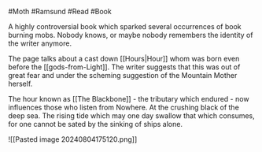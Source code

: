 #Moth #Ramsund #Read #Book 

A highly controversial book which sparked several occurrences of book burning mobs. Nobody knows, or maybe nobody remembers the identity of the writer anymore.

The page talks about a cast down [[Hours|Hour]] whom was born even before the [[gods-from-Light]]. The writer suggests that this was out of great fear and under the scheming suggestion of the Mountain Mother herself.

The hour known as [[The Blackbone]] - the tributary which endured - now influences those who listen from Nowhere. At the crushing black of the deep sea. The rising tide which may one day swallow that which consumes, for one cannot be sated by the sinking of ships alone.

![[Pasted image 20240804175120.png]]